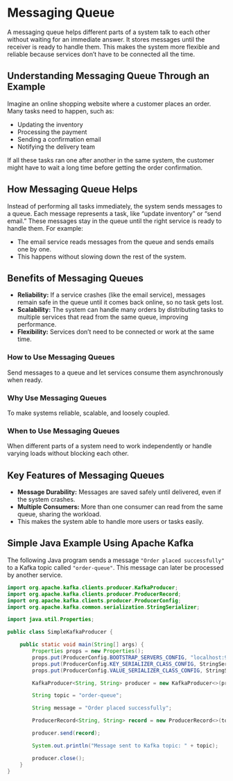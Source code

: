 # Messaging Queue

A messaging queue helps different parts of a system talk to each other without waiting for an immediate answer. It stores messages until the receiver is ready to handle them. This makes the system more flexible and reliable because services don’t have to be connected all the time.

## Understanding Messaging Queue Through an Example

Imagine an online shopping website where a customer places an order. Many tasks need to happen, such as:

* Updating the inventory  
* Processing the payment  
* Sending a confirmation email  
* Notifying the delivery team  

If all these tasks ran one after another in the same system, the customer might have to wait a long time before getting the order confirmation.

## How Messaging Queue Helps

Instead of performing all tasks immediately, the system sends messages to a queue. Each message represents a task, like “update inventory” or “send email.” These messages stay in the queue until the right service is ready to handle them. For example:

* The email service reads messages from the queue and sends emails one by one.  
* This happens without slowing down the rest of the system.

## Benefits of Messaging Queues

* **Reliability:** If a service crashes (like the email service), messages remain safe in the queue until it comes back online, so no task gets lost.  
* **Scalability:** The system can handle many orders by distributing tasks to multiple services that read from the same queue, improving performance.  
* **Flexibility:** Services don’t need to be connected or work at the same time.



### How to Use Messaging Queues  
Send messages to a queue and let services consume them asynchronously when ready.

### Why Use Messaging Queues  
To make systems reliable, scalable, and loosely coupled.

### When to Use Messaging Queues  
When different parts of a system need to work independently or handle varying loads without blocking each other.


## Key Features of Messaging Queues

* **Message Durability:** Messages are saved safely until delivered, even if the system crashes.  
* **Multiple Consumers:** More than one consumer can read from the same queue, sharing the workload.  
* This makes the system able to handle more users or tasks easily.

## Simple Java Example Using Apache Kafka

The following Java program sends a message `"Order placed successfully"` to a Kafka topic called `"order-queue"`. This message can later be processed by another service.

```java
import org.apache.kafka.clients.producer.KafkaProducer;
import org.apache.kafka.clients.producer.ProducerRecord;
import org.apache.kafka.clients.producer.ProducerConfig;
import org.apache.kafka.common.serialization.StringSerializer;

import java.util.Properties;

public class SimpleKafkaProducer {

    public static void main(String[] args) {
        Properties props = new Properties();
        props.put(ProducerConfig.BOOTSTRAP_SERVERS_CONFIG, "localhost:9092");
        props.put(ProducerConfig.KEY_SERIALIZER_CLASS_CONFIG, StringSerializer.class.getName());
        props.put(ProducerConfig.VALUE_SERIALIZER_CLASS_CONFIG, StringSerializer.class.getName());

        KafkaProducer<String, String> producer = new KafkaProducer<>(props);

        String topic = "order-queue";

        String message = "Order placed successfully";

        ProducerRecord<String, String> record = new ProducerRecord<>(topic, message);

        producer.send(record);

        System.out.println("Message sent to Kafka topic: " + topic);

        producer.close();
    }
}
